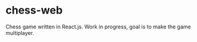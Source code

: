 # chess-web

Chess game written in React.js. Work in progress, goal is to make the game multiplayer.

